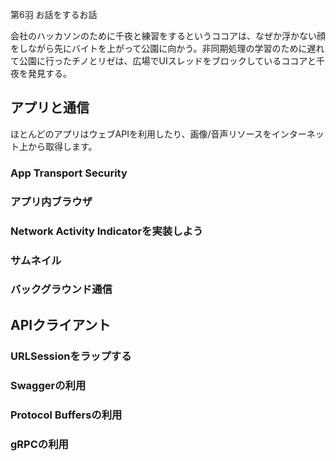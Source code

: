 第6羽 お話をするお話

会社のハッカソンのために千夜と練習をするというココアは、なぜか浮かない顔をしながら先にバイトを上がって公園に向かう。非同期処理の学習のために遅れて公園に行ったチノとリゼは、広場でUIスレッドをブロックしているココアと千夜を発見する。

## アプリと通信

ほとんどのアプリはウェブAPIを利用したり、画像/音声リソースをインターネット上から取得します。


### App Transport Security


### アプリ内ブラウザ


### Network Activity Indicatorを実装しよう


### サムネイル

### バックグラウンド通信

## APIクライアント
### URLSessionをラップする


### Swaggerの利用


### Protocol Buffersの利用


### gRPCの利用
